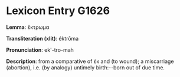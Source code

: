 # Lexicon Entry G1626

**Lemma**: ἔκτρωμα

**Transliteration (xlit)**: éktrōma

**Pronunciation**: ek'-tro-mah

**Description**:
from a comparative of ἐκ and  (to wound); a miscarriage (abortion), i.e. (by analogy) untimely birth:--born out of due time.
